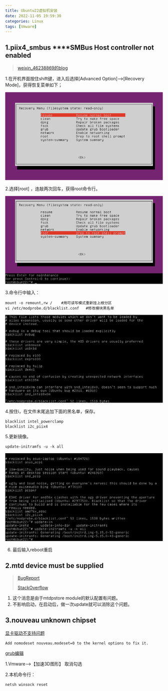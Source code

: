 ```yaml
---
title: Ubuntu22虚拟机安装
date: 2022-11-05 19:59:30
categories: Linux 
tags: [Vmware]
---
```


## 1.piix4_smbus ****SMBus Host controller not enabled

>  [weixin_46238869的blog](https://blog.csdn.net/weixin_46238869/article/details/119717890) 

1.在开机界面按住shift键，进入后选择[Advanced Option]-->[Recovery Mode]，获得恢复菜单如下；

![1667616777282](Ubuntu22虚拟机/1667616777282.png)

2.选择[root] ，连敲两次回车，获得root命令行。

![1667616901206](Ubuntu22虚拟机/1667616901206.png)

3.命令行中输入：

```
mount -o remount,rw /    #用可读写模式重新挂上根分区
vi /etc/modprobe.d/blacklist.conf   #修改模块黑名单
```

![1667617258574](Ubuntu22虚拟机/1667617258574.png)

4.按住i，在文件末尾追加下面的黑名单，保存。

```
blacklist intel_powerclamp
blacklist i2c_piix4
```

5.更新镜像。

```
update-initramfs -u -k all
```

![1667617685163](Ubuntu22虚拟机/1667617685163.png)

6. 最后输入reboot重启 



## 2.mtd device must be supplied

> [BugReport](https://bugs.launchpad.net/ubuntu/+source/systemd/+bug/1981622)
>
> [StackOverflow](https://askubuntu.com/questions/1417618/mtd-device-must-be-supplied-device-name-is-empty)

1. 这个消息是由于mtdpstore module的默认配置有问题。 
2. 不影响启动，在启动后，做一次update就可以消除这个问题。



## 3.nouveau unknown chipset

[显卡驱动不支持问题](https://www.linuxquestions.org/questions/linux-newbie-8/how-can-we-fix-this-nouveau-000-07-00-0-unknown-chipset-b76000a1-4175692213/)

```
Add nomodeset nouveau.modeset=0 to the kernel options to fix it.
```

[grub编辑](https://www.reddit.com/r/Ubuntu/comments/g37gvy/i_added_nouveaumodeset0_to_the_grub_cmdline/)





 1.Vmware-->【加速3D图形】 取消勾选



2.本机命令行：

```
netsh winsock reset
```

# 